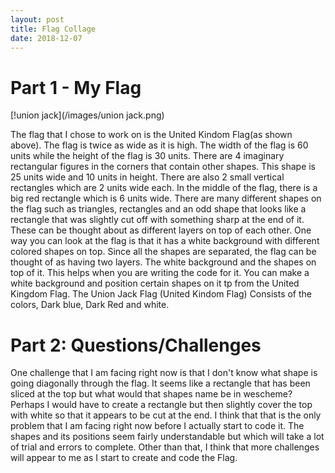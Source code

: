 ```yaml
---
layout: post
title: Flag Collage
date: 2018-12-07
---
```


# Part 1 - My Flag


[!union jack](/images/union jack.png)

 The flag that I chose to work on is the United Kindom Flag(as shown above). The flag is twice as wide as it is high. The width of the flag is 60 units while the height of the flag is 30 units. There are 4 imaginary rectangular figures in the corners that contain other shapes. This shape is 25 units wide and 10 units in height. There are also 2 small vertical rectangles which are 2 units wide each. In the middle of the flag, there is a big red rectangle which is 6 units wide. There are many different shapes on the flag such as triangles, rectangles and an odd shape that looks like a rectangle that was slightly cut off with something sharp at the end of it. These can be thought about as different layers on top of each other. One way you can look at the flag is that it has a white background with different colored shapes on top. Since all the shapes are separated, the flag can be thought of as having two layers. The white background and the shapes on top of it. This helps when you are writing the code for it. You can make a white background and position certain shapes on it tp from the United Kingdom Flag. The Union Jack Flag (United Kindom Flag) Consists of the colors, Dark blue, Dark Red and white.
 # Part 2: Questions/Challenges
 
 One challenge that I am facing right now is that I don't know what shape is going diagonally through the flag. It seems like a rectangle that has been sliced at the top but what would that shapes name be in wescheme? Perhaps I would have to create a rectangle but then slightly cover the top with white so that it appears to be cut at the end. I think that that is the only problem that I am facing right now before I actually start to code it. The shapes and its positions seem fairly understandable but which will take a lot of trial and errors to complete. Other than that, I think that more challenges will appear to me as I start to create and code the Flag.
